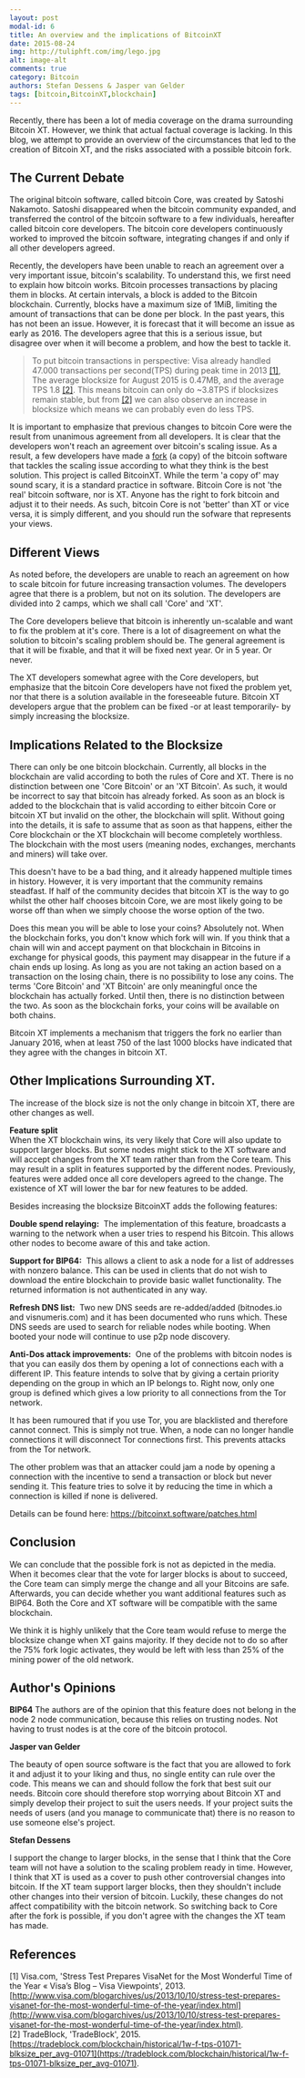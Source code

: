 ```yaml
---
layout: post
modal-id: 6
title: An overview and the implications of BitcoinXT
date: 2015-08-24
img: http://tuliphft.com/img/lego.jpg
alt: image-alt
comments: true
category: Bitcoin
authors: Stefan Dessens & Jasper van Gelder 
tags: [bitcoin,BitcoinXT,blockchain]
---
```


Recently, there has been a lot of media coverage on the drama surrounding Bitcoin XT. However, we think that actual factual coverage is lacking. In this blog, we attempt to provide an overview of the circumstances that led to the creation of Bitcoin XT, and the risks associated with a possible bitcoin fork.

The Current Debate
------------------
The original bitcoin software, called bitcoin Core, was created by Satoshi Nakamoto. Satoshi disappeared when the bitcoin community expanded, and transferred the control of the bitcoin software to a few individuals, hereafter called bitcoin core developers. The bitcoin core developers continuously worked to improved the bitcoin software, integrating changes if and only if all other developers agreed.

Recently, the developers have been unable to reach an agreement over a very important issue, bitcoin's scalability. To understand this, we first need to explain how bitcoin works. Bitcoin processes transactions by placing them in blocks. At certain intervals, a block is added to the Bitcoin blockchain. Currently, blocks have a maximum size of 1MiB, limiting the amount of transactions that can be done per block. In the past years, this has not been an issue. However, it is forecast that it will become an issue as early as 2016. The developers agree that this is a serious issue, but disagree over when it will become a problem, and how the best to tackle it.
  
> To put bitcoin transactions in perspective: Visa already handled 47.000 transactions per second(TPS) during peak time in 2013 [[1]](#references), The average blocksize for August 2015 is 0.47MB, and the average TPS 1.8 [[2]](#references). This means bitcoin can only do ~3.8TPS if blocksizes remain stable, but from [[2]](#references) we can also observe an increase in blocksize which means we can probably even do less TPS.  

It is important to emphasize that previous changes to bitcoin Core were the result from unanimous agreement from all developers. It is clear that the developers won't reach an agreement over bitcoin's scaling issue. As a result, a few developers have made a [fork](https://en.wikipedia.org/wiki/Fork_%28software_development%29) (a copy) of the bitcoin software that tackles the scaling issue according to what they think is the best solution. This project is called BitcoinXT. While the term 'a copy of' may sound scary, it is a standard practice in software. Bitcoin Core is not 'the real' bitcoin software, nor is XT. Anyone has the right to fork bitcoin and adjust it to their needs. As such, bitcoin Core is not 'better' than XT or vice versa, it is simply different, and you should run the sofware that represents your views.

Different Views
---------------
As noted before, the developers are unable to reach an agreement on how to scale bitcoin for future increasing transaction volumes. The developers agree that there is a problem, but not on its solution. The developers are divided into 2 camps, which we shall call 'Core' and 'XT'.

The Core developers believe that bitcoin is inherently un-scalable and want to fix the problem at it's core. There is a lot of disagreement on what the solution to bitcoin's scaling problem should be. The general agreement is that it will be fixable, and that it will be fixed next year. Or in 5 year. Or never.

The XT developers somewhat agree with the Core developers, but emphasize that the bitcoin Core developers have not fixed the problem yet, nor that there is a solution available in the foreseeable future. Bitcoin XT developers argue that the problem can be fixed -or at least temporarily- by simply increasing the blocksize.

Implications Related to the Blocksize
-------------------------------------

There can only be one bitcoin blockchain. Currently, all blocks in the blockchain are valid according to both the rules of Core and XT. There is no distinction between one 'Core Bitcoin' or an 'XT Bitcoin'. As such, it would be incorrect to say that bitcoin has already forked. As soon as an block is added to the blockchain that is valid according to either bitcoin Core or bitcoin XT but invalid on the other, the blockchain will split. Without going into the details, it is safe to assume that as soon as that happens, either the Core blockchain or the XT blockchain will become completely worthless. The blockchain with the most users (meaning nodes, exchanges, merchants and miners) will take over.

This doesn't have to be a bad thing, and it already happened multiple times in history. However, it is very important that the community remains steadfast. If half of the community decides that bitcoin XT is the way to go whilst the other half chooses bitcoin Core, we are most likely going to be worse off than when we simply choose the worse option of the two.

Does this mean you will be able to lose your coins? Absolutely not. When the blockchain forks, you don't know which fork will win. If you think that a chain will win and accept payment on that blockchain in Bitcoins in exchange for physical goods, this payment may disappear in the future if a chain ends up losing. As long as you are not taking an action based on a transaction on the losing chain, there is no possibility to lose any coins. The terms 'Core Bitcoin' and 'XT Bitcoin' are only meaningful once the blockchain has actually forked. Until then, there is no distinction between the two. As soon as the blockchain forks, your coins will be available on both chains.

Bitcoin XT implements a mechanism that triggers the fork no earlier than January 2016, when at least 750 of the last 1000 blocks have indicated that they agree with the changes in bitcoin XT.

Other Implications Surrounding XT.
------------------

The increase of the block size is not the only change in bitcoin XT, there are other changes as well.

**Feature split**  
When the XT blockchain wins, its very likely that Core will also update to support larger blocks. But some nodes might stick to the XT software and will accept changes from the XT team rather than from the Core team. This may result in a split in features supported by the different nodes. Previously, features were added once all core developers agreed to the change. The existence of XT will lower the bar for new features to be added.

Besides increasing the blocksize BitcoinXT adds the following features:

**Double spend relaying:**&nbsp;&nbsp;The implementation of this feature, broadcasts a warning to the network when a user tries to respend his Bitcoin. This allows other nodes to become aware of this and take action. 

**Support for BIP64:**&nbsp;&nbsp;This allows a client to ask a node for a list of addresses with nonzero balance. This can be used in clients that do not wish to download the entire blockchain to provide basic wallet functionality. The returned information is not authenticated in any way.

**Refresh DNS list:**&nbsp;&nbsp;Two new DNS seeds are re-added/added (bitnodes.io and visnumeris.com) and it has been documented who runs which. These DNS seeds are used to search for reliable nodes while booting. When booted your node will continue to use p2p node discovery.

**Anti-Dos attack improvements:**&nbsp;&nbsp;One of the problems with bitcoin nodes is that you can easily dos them by opening a lot of connections each with a different IP. This feature intends to solve that by giving a certain priority depending on the group in which an IP belongs to. Right now, only one group is defined which gives a low priority to all connections from the Tor network. 

It has been rumoured that if you use Tor, you are blacklisted and therefore cannot connect. This is simply not true. When, a node can no longer handle connections it will disconnect Tor connections first. This prevents attacks from the Tor network.
 
 The other problem was that an attacker could jam a node by opening a connection with the incentive to send a transaction or block but never sending it. This feature tries to solve it by reducing the time in which a connection is killed if none is delivered. 

Details can be found here: <https://bitcoinxt.software/patches.html>  

Conclusion
----------

We can conclude that the possible fork is not as depicted in the media. When it becomes clear that the vote for larger blocks is about to succeed, the Core team can simply merge the change and all your Bitcoins are safe. Afterwards, you can decide whether you want additional features such as BIP64. Both the Core and XT software will be compatible with the same blockchain.

We think it is highly unlikely that the Core team would refuse to merge the blocksize change when XT gains majority. If they decide not to do so after the 75% fork logic activates, they would be left with less than 25% of the mining power of the old network.

Author's Opinions
----------------

**BIP64**
The authors are of the opinion that this feature does not belong in the node 2 node communication, because this relies on trusting nodes. Not having to trust nodes is at the core of the bitcoin protocol.

**Jasper van Gelder**

The beauty of open source software is the fact that you are allowed to fork it and adjust it to your liking and thus, no single entity can rule over the code. This means we can and should follow the fork that best suit our needs. Bitcoin core should therefore stop worrying  about Bitcoin XT and simply develop their project to suit the users needs. If your project suits the needs of users (and you manage to communicate that) there is no reason to use someone else's project.

**Stefan Dessens**

I support the change to larger blocks, in the sense that I think that the Core team will not have a solution to the scaling problem ready in time. However, I think that XT is used as a cover to push other controversial changes into bitcoin. If the XT team support larger blocks, then they shouldn't include other changes into their version of bitcoin. Luckily, these changes do not affect compatibility with the bitcoin network. So switching back to Core after the fork is possible, if you don't agree with the changes the XT team has made.

References
----------
[1] Visa.com, 'Stress Test Prepares VisaNet for the Most Wonderful Time of the Year «  Visa’s Blog – Visa Viewpoints', 2013. [http://www.visa.com/blogarchives/us/2013/10/10/stress-test-prepares-visanet-for-the-most-wonderful-time-of-the-year/index.html](http://www.visa.com/blogarchives/us/2013/10/10/stress-test-prepares-visanet-for-the-most-wonderful-time-of-the-year/index.html).  
[2] TradeBlock, 'TradeBlock', 2015. [https://tradeblock.com/blockchain/historical/1w-f-tps-01071-blksize_per_avg-01071](https://tradeblock.com/blockchain/historical/1w-f-tps-01071-blksize_per_avg-01071).